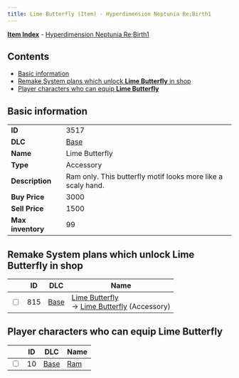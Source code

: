 ```yaml
---
title: Lime Butterfly (Item) - Hyperdimension Neptunia Re;Birth1
---
```


[**Item Index**](/neptunia/rb1/item/index.html) - [Hyperdimension Neptunia Re;Birth1](/neptunia/rb1)

## Contents

- [Basic information](#basic-information)
- [Remake System plans which unlock **Lime Butterfly** in shop](#remake-system-plans-which-unlock-lime-butterfly-in-shop)
- [Player characters who can equip **Lime Butterfly**](#player-characters-who-can-equip-lime-butterfly)

## Basic information

|   |   |
| -- | -- |
| **ID** | 3517 |
| **DLC** | [Base](/neptunia/rb1/dlc/1-base.html) |
| **Name** | Lime Butterfly |
| **Type** | Accessory |
| **Description** | Ram only. This butterfly motif looks more like a scaly hand. |
| **Buy Price** | 3000 |
| **Sell Price** | 1500 |
| **Max inventory** | 99 |


## Remake System plans which unlock **Lime Butterfly** in shop

|    | ID | DLC | Name |
| -- | -- | --- | ---- |
| <input type="checkbox" id="rb1-remake-1-815" class="trackbox" /> | 815 | [Base](/neptunia/rb1/dlc/1-base.html) | [Lime Butterfly](/neptunia/rb1/remake/1-815-lime-butterfly.html)<br /> → [Lime Butterfly](/neptunia/rb1/item/1-3517-lime-butterfly.html) (Accessory) |


## Player characters who can equip **Lime Butterfly**

|    | ID | DLC | Name |
| -- | -- | --- | ---- |
| <input type="checkbox" id="rb1-player-1-10" class="trackbox" /> | 10 | [Base](/neptunia/rb1/dlc/1-base.html) | [Ram](/neptunia/rb1/player/1-10-ram.html) |
